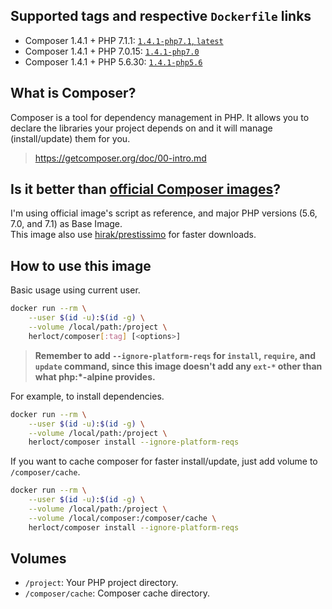 ## Supported tags and respective `Dockerfile` links

* Composer 1.4.1 + PHP 7.1.1: [`1.4.1-php7.1`, `latest`](https://github.com/herloct/docker-composer/blob/1.4.1/7.1/Dockerfile)
* Composer 1.4.1 + PHP 7.0.15: [`1.4.1-php7.0`](https://github.com/herloct/docker-composer/blob/1.4.1/7.0/Dockerfile)
* Composer 1.4.1 + PHP 5.6.30: [`1.4.1-php5.6`](https://github.com/herloct/docker-composer/blob/1.4.1/5.6/Dockerfile)

## What is Composer?

Composer is a tool for dependency management in PHP. It allows you to declare the libraries your project depends on and it will manage (install/update) them for you.

> https://getcomposer.org/doc/00-intro.md

## Is it better than [official Composer images](https://hub.docker.com/r/_/composer/)?

I'm using official image's script as reference, and major PHP versions (5.6, 7.0, and 7.1) as Base Image.  
This image also use [hirak/prestissimo](https://github.com/hirak/prestissimo) for faster downloads.

## How to use this image

Basic usage using current user.

```sh
docker run --rm \
    --user $(id -u):$(id -g) \
    --volume /local/path:/project \
    herloct/composer[:tag] [<options>]
```

> **Remember to add `--ignore-platform-reqs` for `install`, `require`, and `update` command, since this image
doesn't add any `ext-*` other than what php:*-alpine provides.**

For example, to install dependencies.

```sh
docker run --rm \
    --user $(id -u):$(id -g) \
    --volume /local/path:/project \
    herloct/composer install --ignore-platform-reqs
```

If you want to cache composer for faster install/update, just add volume to `/composer/cache`.

```sh
docker run --rm \
    --user $(id -u):$(id -g) \
    --volume /local/path:/project \
    --volume /local/composer:/composer/cache \
    herloct/composer install --ignore-platform-reqs
```

## Volumes

* `/project`: Your PHP project directory.
* `/composer/cache`: Composer cache directory.
